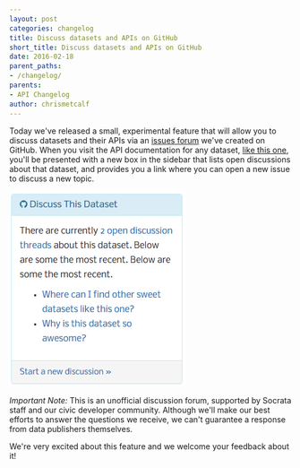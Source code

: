 ```yaml
---
layout: post
categories: changelog
title: Discuss datasets and APIs on GitHub
short_title: Discuss datasets and APIs on GitHub
date: 2016-02-18
parent_paths: 
- /changelog/
parents: 
- API Changelog
author: chrismetcalf
---
```


Today we've released a small, experimental feature that will allow you to discuss datasets and their APIs via an [issues forum](https://github.com/socrata/discuss/issues) we've created on GitHub. When you visit the API documentation for any dataset, [like this one](https://dev.socrata.com/foundry/soda.demo.socrata.com/6yvf-kk3n), you'll be presented with a new box in the sidebar that lists open discussions about that dataset, and provides you a link where you can open a new issue to discuss a new topic.

![Discuss this dataset](/img/discuss_sidebar.png)

<div class="alert alert-info">
<p><i class="fa fa-exclamation"></i> <em>Important Note:</em> This is an unofficial discussion forum, supported by Socrata staff and our civic developer community. Although we'll make our best efforts to answer the questions we receive, we can't guarantee a response from data publishers themselves.</p>
</div>

We're very excited about this feature and we welcome your feedback about it!

